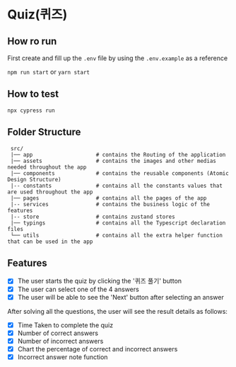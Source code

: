 # Quiz(퀴즈)

## How ro run

First create and fill up the `.env` file by using the `.env.example` as a reference

`npm run start` or `yarn start`

## How to test

`npx cypress run`

## Folder Structure

     src/
     |── app		            # contains the Routing of the application
     |── assets                 # contains the images and other medias needed throughout the app
     |── components             # contains the reusable components (Atomic Design Structure)
     |-- constants              # contains all the constants values that are used throughout the app
     |── pages                  # contains all the pages of the app
     |-- services               # contains the business logic of the features
     |-- store                  # contains zustand stores
     |── typings                # contains all the Typescript declaration files
     └── utils                  # contains all the extra helper function that can be used in the app

## Features

- [x] The user starts the quiz by clicking the '퀴즈 풀기' button
- [x] The user can select one of the 4 answers
- [x] The user will be able to see the 'Next' button after selecting an answer

After solving all the questions, the user will see the result details as follows:

- [x] Time Taken to complete the quiz
- [x] Number of correct answers
- [x] Number of incorrect answers
- [x] Chart the percentage of correct and incorrect answers
- [x] Incorrect answer note function
